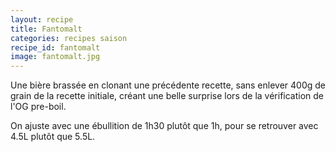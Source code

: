 ```yaml
---
layout: recipe
title: Fantomalt
categories: recipes saison
recipe_id: fantomalt
image: fantomalt.jpg
---
```

Une bière brassée en clonant une précédente recette, sans enlever 400g de grain de la recette initiale, créant une belle surprise lors de la vérification de l'OG pre-boil.

On ajuste avec une ébullition de 1h30 plutôt que 1h, pour se retrouver avec 4.5L plutôt que 5.5L.